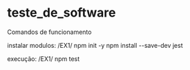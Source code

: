 # teste_de_software
Comandos de funcionamento

instalar modulos:
/EX1/
npm init -y
npm install --save-dev jest

execução:
/EX1/
npm test
